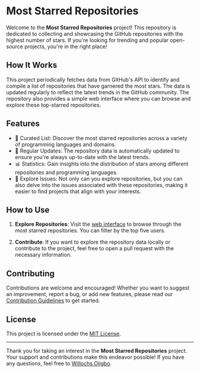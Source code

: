 # Most Starred Repositories

Welcome to the **Most Starred Repositories** project! This repository is dedicated to collecting and showcasing the GitHub repositories with the highest number of stars. If you're looking for trending and popular open-source projects, you're in the right place!

## How It Works

This project periodically fetches data from GitHub's API to identify and compile a list of repositories that have garnered the most stars. The data is updated regularly to reflect the latest trends in the GitHub community. The repository also provides a simple web interface where you can browse and explore these top-starred repositories.

## Features

- 🌟 Curated List: Discover the most starred repositories across a variety of programming languages and domains.
- 🔄 Regular Updates: The repository data is automatically updated to ensure you're always up-to-date with the latest trends.
- 📊 Statistics: Gain insights into the distribution of stars among different repositories and programming languages.
- 🚀 Explore Issues: Not only can you explore repositories, but you can also delve into the issues associated with these repositories, making it easier to find projects that align with your interests.

## How to Use

1. **Explore Repositories**: Visit the [web interface](https://your-web-interface-link.com) to browse through the most starred repositories. You can filter by the top five users.

2. **Contribute**: If you want to explore the repository data locally or contribute to the project, feel free to open a pull request with the necessary information.

## Contributing

Contributions are welcome and encouraged! Whether you want to suggest an improvement, report a bug, or add new features, please read our [Contribution Guidelines](CONTRIBUTING.md) to get started.

## License

This project is licensed under the [MIT License](LICENSE).

---

Thank you for taking an interest in the **Most Starred Repositories** project. Your support and contributions make this endeavor possible! If you have any questions, feel free to [Willochs Ojigbo](willochs316@gmail.com).
